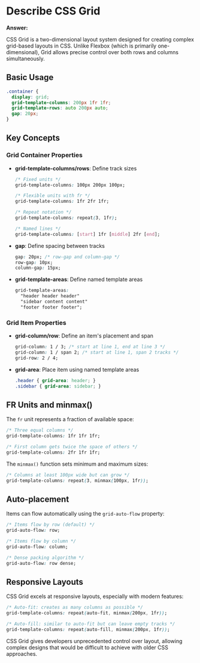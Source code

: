 # Describe CSS Grid

**Answer:**

CSS Grid is a two-dimensional layout system designed for creating complex grid-based layouts in CSS. Unlike Flexbox (which is primarily one-dimensional), Grid allows precise control over both rows and columns simultaneously.

## Basic Usage

```css
.container {
  display: grid;
  grid-template-columns: 200px 1fr 1fr;
  grid-template-rows: auto 200px auto;
  gap: 20px;
}
```

## Key Concepts

### Grid Container Properties

- **grid-template-columns/rows**: Define track sizes
  ```css
  /* Fixed units */
  grid-template-columns: 100px 200px 100px;
  
  /* Flexible units with fr */
  grid-template-columns: 1fr 2fr 1fr;
  
  /* Repeat notation */
  grid-template-columns: repeat(3, 1fr);
  
  /* Named lines */
  grid-template-columns: [start] 1fr [middle] 2fr [end];
  ```

- **gap**: Define spacing between tracks
  ```css
  gap: 20px; /* row-gap and column-gap */
  row-gap: 10px;
  column-gap: 15px;
  ```

- **grid-template-areas**: Define named template areas
  ```css
  grid-template-areas:
    "header header header"
    "sidebar content content"
    "footer footer footer";
  ```

### Grid Item Properties

- **grid-column/row**: Define an item's placement and span
  ```css
  grid-column: 1 / 3; /* start at line 1, end at line 3 */
  grid-column: 1 / span 2; /* start at line 1, span 2 tracks */
  grid-row: 2 / 4;
  ```

- **grid-area**: Place item using named template areas
  ```css
  .header { grid-area: header; }
  .sidebar { grid-area: sidebar; }
  ```

## FR Units and minmax()

The `fr` unit represents a fraction of available space:

```css
/* Three equal columns */
grid-template-columns: 1fr 1fr 1fr;

/* First column gets twice the space of others */
grid-template-columns: 2fr 1fr 1fr;
```

The `minmax()` function sets minimum and maximum sizes:

```css
/* Columns at least 100px wide but can grow */
grid-template-columns: repeat(3, minmax(100px, 1fr));
```

## Auto-placement

Items can flow automatically using the `grid-auto-flow` property:

```css
/* Items flow by row (default) */
grid-auto-flow: row;

/* Items flow by column */
grid-auto-flow: column;

/* Dense packing algorithm */
grid-auto-flow: row dense;
```

## Responsive Layouts

CSS Grid excels at responsive layouts, especially with modern features:

```css
/* Auto-fit: creates as many columns as possible */
grid-template-columns: repeat(auto-fit, minmax(200px, 1fr));

/* Auto-fill: similar to auto-fit but can leave empty tracks */
grid-template-columns: repeat(auto-fill, minmax(200px, 1fr));
```

CSS Grid gives developers unprecedented control over layout, allowing complex designs that would be difficult to achieve with older CSS approaches.